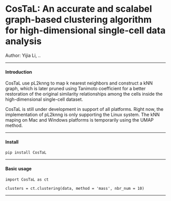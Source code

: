 # CosTaL: An accurate and scalabel graph-based clustering algorithm for high-dimensional single-cell data analysis

Author: Yijia Li, ..
***
#### Introduction
CosTaL use pL2knng to map k nearest neighbors and construct a kNN graph, which is later pruned using Tanimoto coefficient for a better restoration of the original similarity relationships among the cells inside the high-dimensional single-cell dataset.

CosTaL is still under development in support of all platforms. Right now, the implementation of pL2knng is only supporting the Linux system. The kNN maping on Mac and Windows platforms is temporarily using the UMAP method.


***
#### Install
```
pip install CosTaL
```
***
#### Basic usage
```
import CosTaL as ct

clusters = ct.clustering(data, method = 'mass', nbr_num = 10)
```

***
